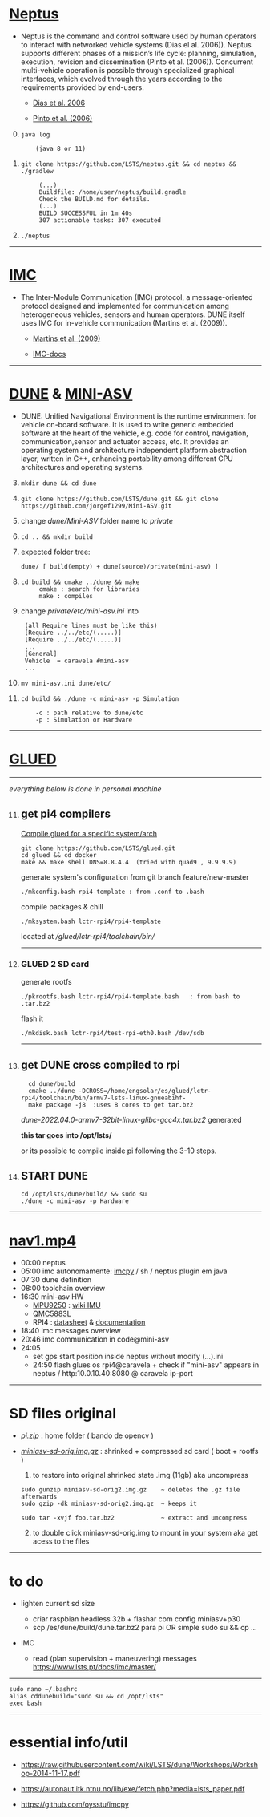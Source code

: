 # [Neptus](https://github.com/LSTS/neptus) 

- Neptus is the command and control software used by human operators to interact with networked vehicle systems (Dias el al. 2006)). Neptus supports different phases of a mission’s life cycle: planning, simulation, execution, revision and dissemination (Pinto et al. (2006)). Concurrent multi-vehicle operation is possible through specialized graphical interfaces, which evolved through the years according to the requirements provided by end-users.

  - [Dias et al. 2006](https://ieeexplore.ieee.org/document/1642192)

  - [Pinto et al. (2006)](https://repositorio-aberto.up.pt/bitstream/10216/71611/2/65254.pdf)


0.     java log    

           (java 8 or 11)

1.     git clone https://github.com/LSTS/neptus.git && cd neptus && ./gradlew

            (...)
            Buildfile: /home/user/neptus/build.gradle
            Check the BUILD.md for details.
            (...)
            BUILD SUCCESSFUL in 1m 40s
            307 actionable tasks: 307 executed

2.     ./neptus


***
# [IMC](https://github.com/LSTS/imc) 

- The Inter-Module Communication (IMC) protocol, a message-oriented protocol designed and implemented for communication among heterogeneous vehicles, sensors and human operators. DUNE itself uses IMC for in-vehicle communication (Martins et al. (2009)).

  - [Martins et al. (2009)](https://www.dcc.fc.up.pt/~edrdo/publications/papers/oceans09.pdf)

  - [IMC-docs](https://www.lsts.pt/docs/imc/master/) 


* * *


# [DUNE](https://github.com/LSTS/dune) & [MINI-ASV](https://github.com/jorgef1299/Mini-ASV)
 

- DUNE: Unified Navigational Environment is the runtime environment for vehicle on-board software. It is used to write generic embedded software at the heart of the vehicle, e.g. code for control, navigation, communication,sensor and actuator access, etc. It provides an operating system and architecture independent platform abstraction layer, written in C++, enhancing portability among different CPU architectures and operating systems.


3.     mkdir dune && cd dune
4.     git clone https://github.com/LSTS/dune.git && git clone https://github.com/jorgef1299/Mini-ASV.git
5. change *dune/Mini-ASV* folder name to *private*
6.     cd .. && mkdir build
7. expected folder tree:

       dune/ [ build(empty) + dune(source)/private(mini-asv) ]

8.     cd build && cmake ../dune && make
            cmake : search for libraries
            make : compiles 

9. change *private/etc/mini-asv.ini* into
        
        (all Require lines must be like this)
        [Require ../../etc/(.....)]
        [Require ../../etc/(.....)]
        ...
        [General]
        Vehicle  = caravela #mini-asv
        ...

      
10.     mv mini-asv.ini dune/etc/

11.     cd build && ./dune -c mini-asv -p Simulation

            -c : path relative to dune/etc
            -p : Simulation or Hardware


***


# [GLUED](https://github.com/LSTS/glued)

  ***
  *everything below is done in personal machine*

11. ## get pi4 compilers

    [Compile glued for a specific system/arch](https://github.com/LSTS/glued/wiki/Compile-GLUED-for-a-system)

        git clone https://github.com/LSTS/glued.git
        cd glued && cd docker
        make && make shell DNS=8.8.4.4  (tried with quad9 , 9.9.9.9)

      generate system's configuration from git branch feature/new-master
    
        ./mkconfig.bash rpi4-template : from .conf to .bash
    
      compile packages & chill

        ./mksystem.bash lctr-rpi4/rpi4-template
      
      located at */glued/lctr-rpi4/toolchain/bin/*

    ***

12. ### GLUED 2 **SD card**

      generate rootfs 

        ./pkrootfs.bash lctr-rpi4/rpi4-template.bash   : from bash to .tar.bz2
      
      flash it 

        ./mkdisk.bash lctr-rpi4/test-rpi-eth0.bash /dev/sdb   

    ***

13. ## get **DUNE** cross compiled to rpi
  
          cd dune/build
          cmake ../dune -DCROSS=/home/engsolar/es/glued/lctr-rpi4/toolchain/bin/armv7-lsts-linux-gnueabihf-
          make package -j8  :uses 8 cores to get tar.bz2

      *dune-2022.04.0-armv7-32bit-linux-glibc-gcc4x.tar.bz2* generated
      
      **this tar goes into /opt/lsts/**

      or its possible to compile inside pi following the 3-10 steps.

  14. ## START **DUNE**

          cd /opt/lsts/dune/build/ && sudo su
          ./dune -c mini-asv -p Hardware
  
***

# [nav1.mp4](https://send.vis.ee/download/4ca61c7c116eefb3/#AljB3xMDsp8WCmRkZxjPkQ)

- 00:00 neptus
- 05:00 imc autonomamente: [imcpy](https://github.com/oysstu/imcpy) / sh / neptus plugin em java
- 07:30 dune definition
- 08:00 toolchain overview
- 16:30 mini-asv HW
  - [MPU9250](https://invensense.tdk.com/wp-content/uploads/2015/02/PS-MPU-9250A-01-v1.1.pdf) : [wiki IMU](https://en.wikipedia.org/wiki/Inertial_measurement_unit)
  - [QMC5883L](https://www.filipeflop.com/img/files/download/Datasheet-QMC5883L-1.0%20.pdf) 
  - RPI4 : [datasheet](https://datasheets.raspberrypi.com/rpi4/raspberry-pi-4-datasheet.pdf) & [documentation](https://www.raspberrypi.com/documentation/computers/)
- 18:40 imc messages overview 
- 20:46 imc communication in code@mini-asv
- 24:05 
    - set gps start position inside neptus without modify (...).ini
    - 24:50 flash glues os rpi4@caravela + check if "mini-asv" appears in neptus / http:10.0.10.40:8080 @ caravela ip-port

***
# SD files original
  
  - [*pi.zip*](https://send.vis.ee/download/dbfa6fb7d60bf84a/#IU361zq4tGEGbS6KJOJrKw) : home folder ( bando de opencv ) 
  
  - [*miniasv-sd-orig.img.gz*](https://send.vis.ee/download/1ae4b783e9ff5c56/#4lSzAGuY8ck_7esYGQxGjQ)  : shrinked + compressed sd card ( boot + rootfs )
      
      1. to restore into original shrinked state .img (11gb) aka uncompress

        sudo gunzip miniasv-sd-orig2.img.gz    ~ deletes the .gz file afterwards
        sudo gzip -dk miniasv-sd-orig2.img.gz  ~ keeps it
        
        sudo tar -xvjf foo.tar.bz2             ~ extract and umcompress

      2. to double click miniasv-sd-orig.img to mount in your system aka get acess to the files
 
***

# to do

  - lighten current sd size 
    - criar raspbian headless 32b + flashar com config miniasv+p30
    - scp /es/dune/build/dune.tar.bz2 para pi OR simple sudo su && cp ...

  - IMC 
    - read (plan supervision + maneuvering) messages
      https://www.lsts.pt/docs/imc/master/ 
    
  
***

    sudo nano ~/.bashrc
    alias cddunebuild="sudo su && cd /opt/lsts"
    exec bash

***

# essential info/util

- https://raw.githubusercontent.com/wiki/LSTS/dune/Workshops/Workshop-2014-11-17.pdf

- https://autonaut.itk.ntnu.no/lib/exe/fetch.php?media=lsts_paper.pdf

- https://github.com/oysstu/imcpy

